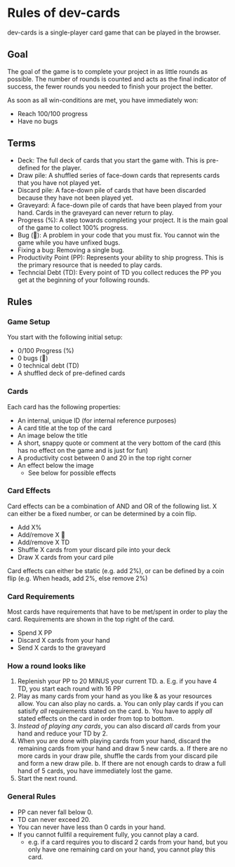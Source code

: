 # Rules of dev-cards

dev-cards is a single-player card game that can be played in the browser.

## Goal

The goal of the game is to complete your project in as little rounds as possible. The number of rounds is counted and acts as the final indicator of success, the fewer rounds you needed to finish your project the better.

As soon as all win-conditions are met, you have immediately won:

- Reach 100/100 progress
- Have no bugs

## Terms

- Deck: The full deck of cards that you start the game with. This is pre-defined for the player.
- Draw pile: A shuffled series of face-down cards that represents cards that you have not played yet.
- Discard pile: A face-down pile of cards that have been discarded because they have not been played yet.
- Graveyard: A face-down pile of cards that have been played from your hand. Cards in the graveyard can never return to play.
- Progress (%): A step towards completing your project. It is the main goal of the game to collect 100% progress.
- Bug (🐛): A problem in your code that you must fix. You cannot win the game while you have unfixed bugs.
- Fixing a bug: Removing a single bug.
- Productivity Point (PP): Represents your ability to ship progress. This is the primary resource that is needed to play cards.
- Techncial Debt (TD): Every point of TD you collect reduces the PP you get at the beginning of your following rounds.

## Rules

### Game Setup

You start with the following initial setup:

- 0/100 Progress (%)
- 0 bugs (🐛)
- 0 technical debt (TD)
- A shuffled deck of pre-defined cards

### Cards

Each card has the following properties:

- An internal, unique ID (for internal reference purposes)
- A card title at the top of the card
- An image below the title
- A short, snappy quote or comment at the very bottom of the card (this has no effect on the game and is just for fun)
- A productivity cost between 0 and 20 in the top right corner
- An effect below the image
  - See below for possible effects

### Card Effects

Card effects can be a combination of AND and OR of the following list. X can either be a fixed number, or can be determined by a coin flip.

- Add X%
- Add/remove X 🐛
- Add/remove X TD
- Shuffle X cards from your discard pile into your deck
- Draw X cards from your card pile

Card effects can either be static (e.g. add 2%), or can be defined by a coin flip (e.g. When heads, add 2%, else remove 2%)

### Card Requirements

Most cards have requirements that have to be met/spent in order to play the card. Requirements are shown in the top right of the card.

- Spend X PP
- Discard X cards from your hand
- Send X cards to the graveyard

### How a round looks like

1. Replenish your PP to 20 MINUS your current TD.
   a. E.g. if you have 4 TD, you start each round with 16 PP
2. Play as many cards from your hand as you like & as your resources allow. You can also play no cards.
   a. You can only play cards if you can satisify _all_ requirements stated on the card.
   b. You have to apply _all_ stated effects on the card in order from top to bottom.
3. _Instead of playing any cards_, you can also discard _all_ cards from your hand and reduce your TD by 2.
4. When you are done with playing cards from your hand, discard the remaining cards from your hand and draw 5 new cards.
   a. If there are no more cards in your draw pile, shuffle the cards from your discard pile and form a new draw pile.
   b. If there are not enough cards to draw a full hand of 5 cards, you have immediately lost the game.
5. Start the next round.

### General Rules

- PP can never fall below 0.
- TD can never exceed 20.
- You can never have less than 0 cards in your hand.
- If you cannot fullfil a requirement fully, you cannot play a card.
  - e.g. if a card requires you to discard 2 cards from your hand, but you only have one remaining card on your hand, you cannot play this card.

